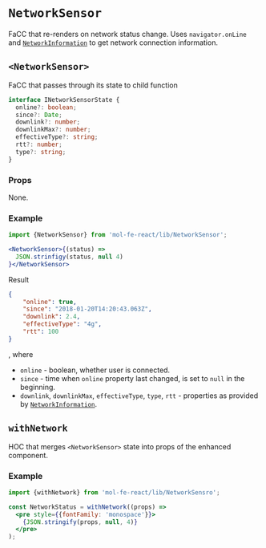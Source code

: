 # `NetworkSensor`

FaCC that re-renders on network status change. Uses `navigator.onLine` and [`NetworkInformation`](https://developer.mozilla.org/en-US/docs/Web/API/NetworkInformation) to get network connection information.


## `<NetworkSensor>`

FaCC that passes through its state to child function

```ts
interface INetworkSensorState {
  online?: boolean;
  since?: Date;
  downlink?: number;
  downlinkMax?: number;
  effectiveType?: string;
  rtt?: number;
  type?: string;
}
```

### Props

None.

### Example

```jsx
import {NetworkSensor} from 'mol-fe-react/lib/NetworkSensor';

<NetworkSensor>{(status) =>
  JSON.strinfigy(status, null 4)
}</NetworkSensor>
```

Result

```json
{
    "online": true,
    "since": "2018-01-20T14:20:43.063Z",
    "downlink": 2.4,
    "effectiveType": "4g",
    "rtt": 100
}
```

, where

  - `online` - boolean, whether user is connected.
  - `since` - time when `online` property last changed, is set to `null` in the beginning.
  - `downlink`, `downlinkMax`, `effectiveType`, `type`, `rtt` - properties as provided by [`NetworkInformation`](https://developer.mozilla.org/en-US/docs/Web/API/NetworkInformation).


## `withNetwork`

HOC that merges `<NetworkSensor>` state into props of the enhanced component.

### Example

```jsx
import {withNetwork} from 'mol-fe-react/lib/NetworkSensro';

const NetworkStatus = withNetwork((props) =>
  <pre style={{fontFamily: 'monospace'}}>
    {JSON.stringify(props, null, 4)}
  </pre>
);
```
